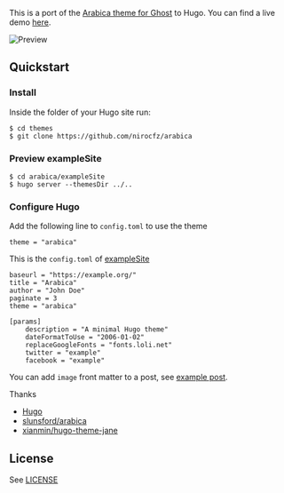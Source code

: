 This is a port of the [Arabica theme for Ghost](https://github.com/slunsford/arabica) to Hugo. You can find a live demo [here](https://arabica.netlify.com).

![Preview](https://raw.githubusercontent.com/nirocfz/arabica/master/images/screenshot.png)

## Quickstart

### Install

Inside the folder of your Hugo site run:

```
$ cd themes
$ git clone https://github.com/nirocfz/arabica
```

### Preview exampleSite

```
$ cd arabica/exampleSite
$ hugo server --themesDir ../..
```

### Configure Hugo

Add the following line to `config.toml` to use the theme

```
theme = "arabica"
```

This is the `config.toml` of [exampleSite](/exampleSite)

```
baseurl = "https://example.org/"
title = "Arabica"
author = "John Doe"
paginate = 3
theme = "arabica"

[params]
    description = "A minimal Hugo theme"
    dateFormatToUse = "2006-01-02"
    replaceGoogleFonts = "fonts.loli.net"
    twitter = "example"
    facebook = "example"
```

You can add `image` front matter to a post, see [example post](https://github.com/nirocfz/arabica/blob/master/exampleSite/content/post/creating-a-new-theme.md).

Thanks

* [Hugo](https://gohugo.io/)
* [slunsford/arabica](https://github.com/slunsford/arabica)
* [xianmin/hugo-theme-jane](https://github.com/xianmin/hugo-theme-jane)

## License

See [LICENSE](https://github.com/nirocfz/arabica/blob/master/LICENSE)

